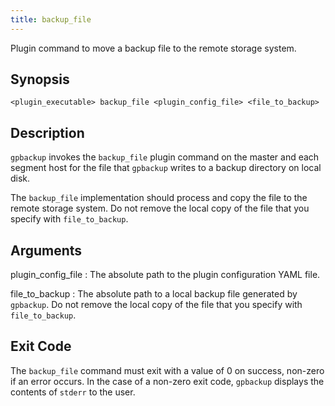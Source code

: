 ```yaml
---
title: backup_file 
---
```


Plugin command to move a backup file to the remote storage system.

## <a id="section2"></a>Synopsis 

```
<plugin_executable> backup_file <plugin_config_file> <file_to_backup>
```

## <a id="section3"></a>Description 

`gpbackup` invokes the `backup_file` plugin command on the master and each segment host for the file that `gpbackup` writes to a backup directory on local disk.

The `backup_file` implementation should process and copy the file to the remote storage system. Do not remove the local copy of the file that you specify with `file_to_backup`.

## <a id="section4"></a>Arguments 

plugin\_config\_file
:   The absolute path to the plugin configuration YAML file.

file\_to\_backup
:   The absolute path to a local backup file generated by `gpbackup`. Do not remove the local copy of the file that you specify with `file_to_backup`.

## <a id="section5"></a>Exit Code 

The `backup_file` command must exit with a value of 0 on success, non-zero if an error occurs. In the case of a non-zero exit code, `gpbackup` displays the contents of `stderr` to the user.

